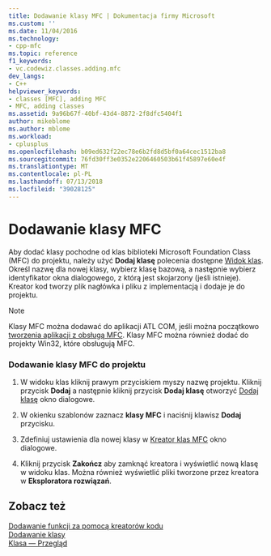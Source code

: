 ```yaml
---
title: Dodawanie klasy MFC | Dokumentacja firmy Microsoft
ms.custom: ''
ms.date: 11/04/2016
ms.technology:
- cpp-mfc
ms.topic: reference
f1_keywords:
- vc.codewiz.classes.adding.mfc
dev_langs:
- C++
helpviewer_keywords:
- classes [MFC], adding MFC
- MFC, adding classes
ms.assetid: 9a96b67f-40bf-43d4-8872-2f8dfc5404f1
author: mikeblome
ms.author: mblome
ms.workload:
- cplusplus
ms.openlocfilehash: b09ed632f22ec78e6b2fd8d5bf0a64cec1512ba8
ms.sourcegitcommit: 76fd30ff3e0352e2206460503b61f45897e60e4f
ms.translationtype: MT
ms.contentlocale: pl-PL
ms.lasthandoff: 07/13/2018
ms.locfileid: "39028125"
---
```

# <a name="adding-an-mfc-class"></a>Dodawanie klasy MFC
Aby dodać klasy pochodne od klas biblioteki Microsoft Foundation Class (MFC) do projektu, należy użyć **Dodaj klasę** polecenia dostępne [Widok klas](http://msdn.microsoft.com/8d7430a9-3e33-454c-a9e1-a85e3d2db925). Określ nazwę dla nowej klasy, wybierz klasę bazową, a następnie wybierz identyfikator okna dialogowego, z którą jest skojarzony (jeśli istnieje). Kreator kod tworzy plik nagłówka i pliku z implementacją i dodaje je do projektu.  
  
> [!NOTE]
>  Klasy MFC można dodawać do aplikacji ATL COM, jeśli można początkowo [tworzenia aplikacji z obsługą MFC](../../atl/reference/mfc-support-in-atl-projects.md). Klasy MFC można również dodać do projekty Win32, które obsługują MFC.  
  
### <a name="to-add-an-mfc-class-to-your-project"></a>Dodawanie klasy MFC do projektu  
  
1.  W widoku klas kliknij prawym przyciskiem myszy nazwę projektu. Kliknij przycisk **Dodaj** a następnie kliknij przycisk **Dodaj klasę** otworzyć [Dodaj klasę](../../ide/add-class-dialog-box.md) okno dialogowe.  
  
2.  W okienku szablonów zaznacz **klasy MFC** i naciśnij klawisz **Dodaj** przycisku.  
  
3.  Zdefiniuj ustawienia dla nowej klasy w [Kreator klas MFC](../../mfc/reference/mfc-add-class-wizard.md) okno dialogowe.  
  
4.  Kliknij przycisk **Zakończ** aby zamknąć kreatora i wyświetlić nową klasę w widoku klas. Można również wyświetlić pliki tworzone przez kreatora w **Eksploratora rozwiązań**.  
  
## <a name="see-also"></a>Zobacz też  
 [Dodawanie funkcji za pomocą kreatorów kodu](../../ide/adding-functionality-with-code-wizards-cpp.md)   
 [Dodawanie klasy](../../ide/adding-a-class-visual-cpp.md)   
 [Klasa — Przegląd](../../mfc/class-library-overview.md)

